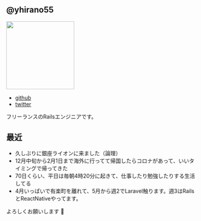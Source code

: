 ## @yhirano55

<img src="https://avatars2.githubusercontent.com/u/15371677?s=400&u=a3f0c9029580b73e2ad54ce933566fb7caa81660&v=4" width=180 />

- [github](https://github.com/yhirano55)
- [twitter](https://twitter.com/yoshi_hirano)

フリーランスのRailsエンジニアです。

## 最近

- 久しぶりに銀座ライオンに来ました（論理）
- 12月中旬から2月1日まで海外に行ってて帰国したらコロナがあって、いいタイミングで帰ってきた
- 70日くらい、平日は毎朝4時20分に起きて、仕事したり勉強したりする生活してる
- 4月いっぱいで有楽町を離れて、5月から週2でLaravel触ります。週3はRailsとReactNativeやってます。

よろしくお願いします :pray:
